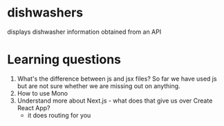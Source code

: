 # dishwashers

displays dishwasher information obtained from an API

# Learning questions

1. What's the difference between js and jsx files? So far we have used js but are not sure whether we are missing out on anything.
2. How to use Mono
3. Understand more about Next.js - what does that give us over Create React App?
   - it does routing for you
